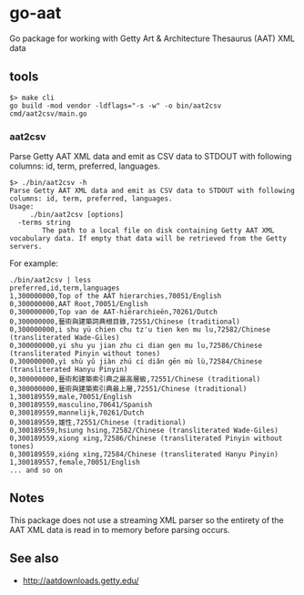 # go-aat

Go package for working with Getty Art & Architecture Thesaurus (AAT) XML data

## tools

```
$> make cli
go build -mod vendor -ldflags="-s -w" -o bin/aat2csv cmd/aat2csv/main.go
```

### aat2csv

Parse Getty AAT XML data and emit as CSV data to STDOUT with following columns: id, term, preferred, languages.

```
$> ./bin/aat2csv -h
Parse Getty AAT XML data and emit as CSV data to STDOUT with following columns: id, term, preferred, languages.
Usage:
	 ./bin/aat2csv [options]
  -terms string
    	The path to a local file on disk containing Getty AAT XML vocabulary data. If empty that data will be retrieved from the Getty servers.
```

For example:

```
./bin/aat2csv | less
preferred,id,term,languages
1,300000000,Top of the AAT hierarchies,70051/English
0,300000000,AAT Root,70051/English
0,300000000,Top van de AAT-hiërarchieën,70261/Dutch
0,300000000,藝術與建築詞典根目錄,72551/Chinese (traditional)
0,300000000,i shu yü chien chu tz'u tien ken mu lu,72582/Chinese (transliterated Wade-Giles)
0,300000000,yi shu yu jian zhu ci dian gen mu lu,72586/Chinese (transliterated Pinyin without tones)
0,300000000,yì shù yǔ jiàn zhú cí diǎn gēn mù lù,72584/Chinese (transliterated Hanyu Pinyin)
0,300000000,藝術和建築索引典之最高層級,72551/Chinese (traditional)
0,300000000,藝術與建築索引典最上層,72551/Chinese (traditional)
1,300189559,male,70051/English
0,300189559,masculino,70641/Spanish
0,300189559,mannelijk,70261/Dutch
0,300189559,雄性,72551/Chinese (traditional)
0,300189559,hsiung hsing,72582/Chinese (transliterated Wade-Giles)
0,300189559,xiong xing,72586/Chinese (transliterated Pinyin without tones)
0,300189559,xióng xìng,72584/Chinese (transliterated Hanyu Pinyin)
1,300189557,female,70051/English
... and so on
```

## Notes

This package does not use a streaming XML parser so the entirety of the AAT XML data is read in to memory before parsing occurs.

## See also

* http://aatdownloads.getty.edu/